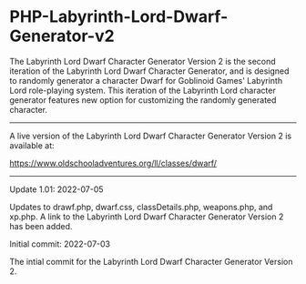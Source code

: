 # PHP-Labyrinth-Lord-Dwarf-Generator-v2
The Labyrinth Lord Dwarf Character Generator Version 2 is the second iteration of the Labyrinth Lord Dwarf Character Generator, and is designed to randomly generator a character Dwarf for Goblinoid Games' Labyrinth Lord role-playing system. This iteration of the Labyrinth Lord character generator features new option for customizing the randomly generated character.

------------

A live version of the Labyrinth Lord Dwarf Character Generator Version 2 is available at:

https://www.oldschooladventures.org/ll/classes/dwarf/

-----------


Update 1.01: 2022-07-05

Updates to drawf.php, dwarf.css, classDetails.php, weapons.php, and xp.php. A link to the Labyrinth Lord Dwarf Character Generator Version 2 has been added.



Initial commit: 2022-07-03

The intial commit for the Labyrinth Lord Dwarf Character Generator Version 2.
